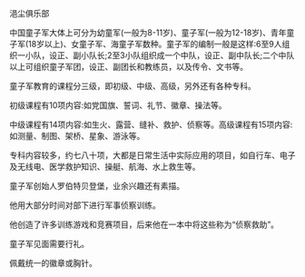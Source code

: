 浥尘俱乐部







中国童子军大体上可分为幼童军(一般为8-11岁)、童子军(一般为12-18岁)、青年童子军(18岁以上)、女童子军、海童子军数种。童子军的编制一般是这样:6至9人组织一小队，设正、副小队长;2至3小队组织成一个中队，设正、副中队长;二个中队以上可组织童子军团，设正、副团长和教练员，以及传令、文书等。 



童子军教育的课程分三级，即初级、中级、高级，另外还有各种专科。

初级课程有10项内容:如党国旗、誓词、礼节、徽章、操法等。

中级课程有14项内容:如生火、露营、缝补、救护、侦察等。高级课程有15项内容:如测量、制图、架桥、星象、游泳等。

专科内容较多，约七八十项，大都是日常生活中实际应用的项目，如自行车、电子及无线电、医学救护知识、操艇、航海、水上救生等。 



童子军创始人罗伯特贝登堡，业余兴趣还有素描。

他用大部分时间对部下进行军事侦察训练。

他创造了许多训练游戏和竞赛项目，后来他在一本中将这些称为“侦察救助”。



童子军见面需要行礼。

佩戴统一的徽章或胸针。









